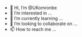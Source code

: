- 👋 Hi, I’m @UKomronbe
- 👀 I’m interested in ...
- 🌱 I’m currently learning ...
- 💞️ I’m looking to collaborate on ...
- 📫 How to reach me ...

<!---
UKomronbe/UKomronbe is a ✨ special ✨ repository because its `README.md` (this file) appears on your GitHub profile.
You can click the Preview link to take a look at your changes.
--->
